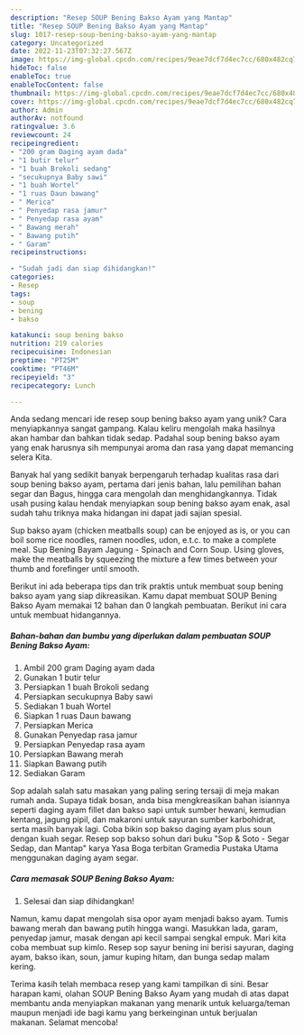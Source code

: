 ```yaml
---
description: "Resep SOUP Bening Bakso Ayam yang Mantap"
title: "Resep SOUP Bening Bakso Ayam yang Mantap"
slug: 1017-resep-soup-bening-bakso-ayam-yang-mantap
category: Uncategorized
date: 2022-11-23T07:32:27.567Z
image: https://img-global.cpcdn.com/recipes/9eae7dcf7d4ec7cc/680x482cq70/soup-bening-bakso-ayam-foto-resep-utama.jpg
hideToc: false
enableToc: true
enableTocContent: false
thumbnail: https://img-global.cpcdn.com/recipes/9eae7dcf7d4ec7cc/680x482cq70/soup-bening-bakso-ayam-foto-resep-utama.jpg
cover: https://img-global.cpcdn.com/recipes/9eae7dcf7d4ec7cc/680x482cq70/soup-bening-bakso-ayam-foto-resep-utama.jpg
author: Admin
authorAv: notfound
ratingvalue: 3.6
reviewcount: 24
recipeingredient:
- "200 gram Daging ayam dada"
- "1 butir telur"
- "1 buah Brokoli sedang"
- "secukupnya Baby sawi"
- "1 buah Wortel"
- "1 ruas Daun bawang"
- " Merica"
- " Penyedap rasa jamur"
- " Penyedap rasa ayam"
- " Bawang merah"
- " Bawang putih"
- " Garam"
recipeinstructions:

- "Sudah jadi dan siap dihidangkan!"
categories:
- Resep
tags:
- soup
- bening
- bakso

katakunci: soup bening bakso 
nutrition: 219 calories
recipecuisine: Indonesian
preptime: "PT25M"
cooktime: "PT46M"
recipeyield: "3"
recipecategory: Lunch

---
```





Anda sedang mencari ide resep soup bening bakso ayam yang unik? Cara menyiapkannya sangat gampang. Kalau keliru mengolah maka hasilnya akan hambar dan bahkan tidak sedap. Padahal soup bening bakso ayam yang enak harusnya sih mempunyai aroma dan rasa yang dapat memancing selera Kita.





Banyak hal yang sedikit banyak berpengaruh terhadap kualitas rasa dari soup bening bakso ayam, pertama dari jenis bahan, lalu pemilihan bahan segar dan Bagus, hingga cara mengolah dan menghidangkannya. Tidak usah pusing kalau hendak menyiapkan soup bening bakso ayam enak,      asal sudah tahu triknya maka hidangan ini dapat jadi sajian spesial.














Sup bakso ayam (chicken meatballs soup) can be enjoyed as is, or you can boil some rice noodles, ramen noodles, udon, e.t.c. to make a complete meal. Sup Bening Bayam Jagung - Spinach and Corn Soup. Using gloves, make the meatballs by squeezing the mixture a few times between your thumb and forefinger until smooth.






Berikut ini ada beberapa tips dan trik praktis untuk membuat soup bening bakso ayam yang siap dikreasikan. Kamu dapat membuat SOUP Bening Bakso Ayam memakai 12 bahan dan 0 langkah pembuatan. Berikut ini cara untuk membuat hidangannya.

<!--inarticleads1-->

##### Bahan-bahan dan bumbu yang diperlukan dalam pembuatan SOUP Bening Bakso Ayam:

1. Ambil 200 gram Daging ayam dada
1. Gunakan 1 butir telur
1. Persiapkan 1 buah Brokoli sedang
1. Persiapkan secukupnya Baby sawi
1. Sediakan 1 buah Wortel
1. Siapkan 1 ruas Daun bawang
1. Persiapkan  Merica
1. Gunakan  Penyedap rasa jamur
1. Persiapkan  Penyedap rasa ayam
1. Persiapkan  Bawang merah
1. Siapkan  Bawang putih
1. Sediakan  Garam


Sop adalah salah satu masakan yang paling sering tersaji di meja makan rumah anda. Supaya tidak bosan, anda bisa mengkreasikan bahan isiannya seperti daging ayam fillet dan bakso sapi untuk sumber hewani, kemudian kentang, jagung pipil, dan makaroni untuk sayuran sumber karbohidrat, serta masih banyak lagi. Coba bikin sop bakso daging ayam plus soun dengan kuah segar. Resep sop bakso sohun dari buku &#34;Sop &amp; Soto - Segar Sedap, dan Mantap&#34; karya Yasa Boga terbitan Gramedia Pustaka Utama menggunakan daging ayam segar. 

<!--inarticleads2-->

##### Cara memasak SOUP Bening Bakso Ayam:


1. Selesai dan siap dihidangkan!

Namun, kamu dapat mengolah sisa opor ayam menjadi bakso ayam. Tumis bawang merah dan bawang putih hingga wangi. Masukkan lada, garam, penyedap jamur, masak dengan api kecil sampai sengkal empuk. Mari kita coba membuat sup kimlo. Resep sop sayur bening ini berisi sayuran, daging ayam, bakso ikan, soun, jamur kuping hitam, dan bunga sedap malam kering. 

Terima kasih telah membaca resep yang kami tampilkan di sini. Besar harapan kami, olahan SOUP Bening Bakso Ayam yang mudah di atas dapat membantu anda menyiapkan makanan yang menarik untuk keluarga/teman maupun menjadi ide bagi kamu yang berkeinginan untuk berjualan makanan. Selamat mencoba!
